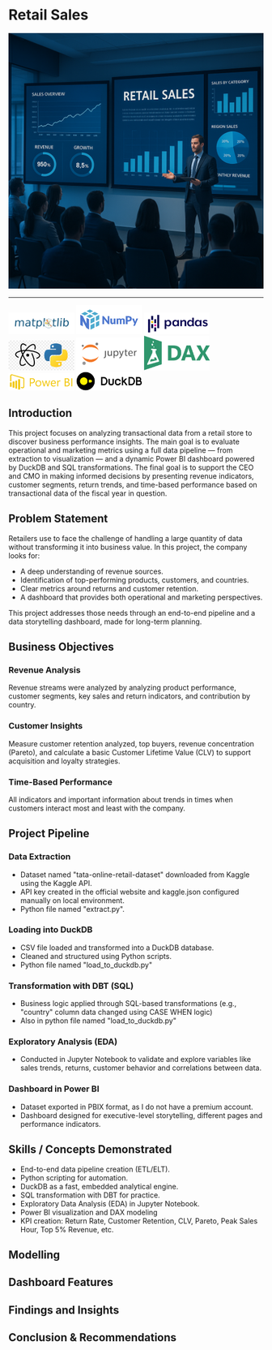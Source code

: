 # Retail Sales
![](images/retail-sales-introduction.png)

---
<img src="images/matplotlib-logo.png" alt="Matplotlib Logo" width="130"/> <img src="images/numpy-logo.png" alt="Numpy Logo" width="130"/> <img src="images/pandas-logo.jpg" alt="Pandas Logo" width="130"/> <img src="images/atom-logo.png" alt="Streamlit Logo" width="130"/> <img src="images/jupyter-logo.png" alt="Jupyter Logo" width="130"/> <img src="images/dax-logo.png" alt="Dax Logo" width="130"/> <img src="images/powerbi-logo.png" alt="Power BI Logo" width="130"/> <img src="images/duckdb-logo.png" alt="DuckDB Logo" width="130"/>

## Introduction
This project focuses on analyzing transactional data from a retail store to discover business performance insights. The main goal is to evaluate operational and marketing metrics using a full data pipeline — from extraction to visualization — and a dynamic Power BI dashboard powered by DuckDB and SQL transformations.
The final goal is to support the CEO and CMO in making informed decisions by presenting revenue indicators, customer segments, return trends, and time-based performance based on transactional data of the fiscal year in question.

## Problem Statement
Retailers use to face the challenge of handling a large quantity of data without transforming it into business value. In this project, the company looks for:

- A deep understanding of revenue sources.
- Identification of top-performing products, customers, and countries.
- Clear metrics around returns and customer retention.
- A dashboard that provides both operational and marketing perspectives.

This project addresses those needs through an end-to-end pipeline and a data storytelling dashboard, made for long-term planning.

## Business Objectives
### Revenue Analysis
Revenue streams were analyzed by analyzing product performance, customer segments, key sales and return indicators, and contribution by country.
### Customer Insights
Measure customer retention analyzed, top buyers, revenue concentration (Pareto), and calculate a basic Customer Lifetime Value (CLV) to support acquisition and loyalty strategies.
### Time-Based Performance
All indicators and important information about trends in times when customers interact most and least with the company.

## Project Pipeline

### Data Extraction
- Dataset named "tata-online-retail-dataset" downloaded from Kaggle using the Kaggle API.
- API key created in the official website and kaggle.json configured manually on local environment.
- Python file named "extract.py".

### Loading into DuckDB
- CSV file loaded and transformed into a DuckDB database.
- Cleaned and structured using Python scripts.
- Python file named "load_to_duckdb.py"

### Transformation with DBT (SQL)
- Business logic applied through SQL-based transformations (e.g., "country" column data changed using CASE WHEN logic)
- Also in python file named "load_to_duckdb.py"

### Exploratory Analysis (EDA)
- Conducted in Jupyter Notebook to validate and explore variables like sales trends, returns, customer behavior and correlations between data.

### Dashboard in Power BI
- Dataset exported in PBIX format, as I do not have a premium account.
- Dashboard designed for executive-level storytelling, different pages and performance indicators.

## Skills / Concepts Demonstrated
- End-to-end data pipeline creation (ETL/ELT).
- Python scripting for automation.
- DuckDB as a fast, embedded analytical engine.
- SQL transformation with DBT for practice.
- Exploratory Data Analysis (EDA) in Jupyter Notebook.
- Power BI visualization and DAX modeling
- KPI creation: Return Rate, Customer Retention, CLV, Pareto, Peak Sales Hour, Top 5% Revenue, etc.

## Modelling

## Dashboard Features

## Findings and Insights

## Conclusion & Recommendations











